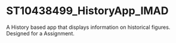 # ST10438499_HistoryApp_IMAD
A History based app that displays information on historical figures. Designed for a Assignment.
